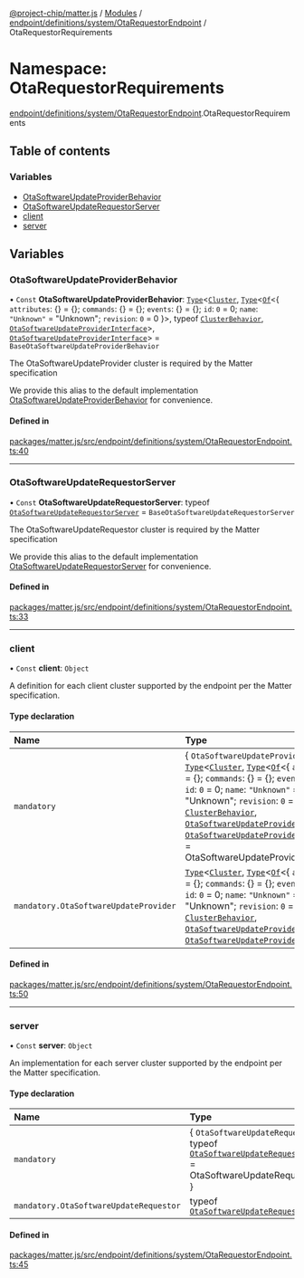 [@project-chip/matter.js](../README.md) / [Modules](../modules.md) / [endpoint/definitions/system/OtaRequestorEndpoint](endpoint_definitions_system_OtaRequestorEndpoint.md) / OtaRequestorRequirements

# Namespace: OtaRequestorRequirements

[endpoint/definitions/system/OtaRequestorEndpoint](endpoint_definitions_system_OtaRequestorEndpoint.md).OtaRequestorRequirements

## Table of contents

### Variables

- [OtaSoftwareUpdateProviderBehavior](endpoint_definitions_system_OtaRequestorEndpoint.OtaRequestorRequirements.md#otasoftwareupdateproviderbehavior)
- [OtaSoftwareUpdateRequestorServer](endpoint_definitions_system_OtaRequestorEndpoint.OtaRequestorRequirements.md#otasoftwareupdaterequestorserver)
- [client](endpoint_definitions_system_OtaRequestorEndpoint.OtaRequestorRequirements.md#client)
- [server](endpoint_definitions_system_OtaRequestorEndpoint.OtaRequestorRequirements.md#server)

## Variables

### OtaSoftwareUpdateProviderBehavior

• `Const` **OtaSoftwareUpdateProviderBehavior**: [`Type`](../interfaces/behavior_cluster_export.ClusterBehavior.Type.md)\<[`Cluster`](../interfaces/cluster_export.OtaSoftwareUpdateProvider.Cluster.md), [`Type`](../interfaces/behavior_cluster_export.ClusterBehavior.Type.md)\<[`Of`](../interfaces/cluster_export.ClusterType.Of.md)\<\{ `attributes`: {} = \{}; `commands`: {} = \{}; `events`: {} = \{}; `id`: ``0`` = 0; `name`: ``"Unknown"`` = "Unknown"; `revision`: ``0`` = 0 }\>, typeof [`ClusterBehavior`](behavior_cluster_export.ClusterBehavior.md), [`OtaSoftwareUpdateProviderInterface`](behavior_definitions_ota_software_update_provider_export.md#otasoftwareupdateproviderinterface)\>, [`OtaSoftwareUpdateProviderInterface`](behavior_definitions_ota_software_update_provider_export.md#otasoftwareupdateproviderinterface)\> = `BaseOtaSoftwareUpdateProviderBehavior`

The OtaSoftwareUpdateProvider cluster is required by the Matter specification

We provide this alias to the default implementation [OtaSoftwareUpdateProviderBehavior](endpoint_definitions_system_OtaRequestorEndpoint.OtaRequestorRequirements.md#otasoftwareupdateproviderbehavior) for convenience.

#### Defined in

[packages/matter.js/src/endpoint/definitions/system/OtaRequestorEndpoint.ts:40](https://github.com/project-chip/matter.js/blob/5f71eedebdb9fa54338bde320c311bb359b7455d/packages/matter.js/src/endpoint/definitions/system/OtaRequestorEndpoint.ts#L40)

___

### OtaSoftwareUpdateRequestorServer

• `Const` **OtaSoftwareUpdateRequestorServer**: typeof [`OtaSoftwareUpdateRequestorServer`](../classes/behavior_definitions_ota_software_update_requestor_export.OtaSoftwareUpdateRequestorServer.md) = `BaseOtaSoftwareUpdateRequestorServer`

The OtaSoftwareUpdateRequestor cluster is required by the Matter specification

We provide this alias to the default implementation [OtaSoftwareUpdateRequestorServer](endpoint_definitions_system_OtaRequestorEndpoint.OtaRequestorRequirements.md#otasoftwareupdaterequestorserver) for convenience.

#### Defined in

[packages/matter.js/src/endpoint/definitions/system/OtaRequestorEndpoint.ts:33](https://github.com/project-chip/matter.js/blob/5f71eedebdb9fa54338bde320c311bb359b7455d/packages/matter.js/src/endpoint/definitions/system/OtaRequestorEndpoint.ts#L33)

___

### client

• `Const` **client**: `Object`

A definition for each client cluster supported by the endpoint per the Matter specification.

#### Type declaration

| Name | Type |
| :------ | :------ |
| `mandatory` | \{ `OtaSoftwareUpdateProvider`: [`Type`](../interfaces/behavior_cluster_export.ClusterBehavior.Type.md)\<[`Cluster`](../interfaces/cluster_export.OtaSoftwareUpdateProvider.Cluster.md), [`Type`](../interfaces/behavior_cluster_export.ClusterBehavior.Type.md)\<[`Of`](../interfaces/cluster_export.ClusterType.Of.md)\<\{ `attributes`: {} = \{}; `commands`: {} = \{}; `events`: {} = \{}; `id`: ``0`` = 0; `name`: ``"Unknown"`` = "Unknown"; `revision`: ``0`` = 0 }\>, typeof [`ClusterBehavior`](behavior_cluster_export.ClusterBehavior.md), [`OtaSoftwareUpdateProviderInterface`](behavior_definitions_ota_software_update_provider_export.md#otasoftwareupdateproviderinterface)\>, [`OtaSoftwareUpdateProviderInterface`](behavior_definitions_ota_software_update_provider_export.md#otasoftwareupdateproviderinterface)\> = OtaSoftwareUpdateProviderBehavior } |
| `mandatory.OtaSoftwareUpdateProvider` | [`Type`](../interfaces/behavior_cluster_export.ClusterBehavior.Type.md)\<[`Cluster`](../interfaces/cluster_export.OtaSoftwareUpdateProvider.Cluster.md), [`Type`](../interfaces/behavior_cluster_export.ClusterBehavior.Type.md)\<[`Of`](../interfaces/cluster_export.ClusterType.Of.md)\<\{ `attributes`: {} = \{}; `commands`: {} = \{}; `events`: {} = \{}; `id`: ``0`` = 0; `name`: ``"Unknown"`` = "Unknown"; `revision`: ``0`` = 0 }\>, typeof [`ClusterBehavior`](behavior_cluster_export.ClusterBehavior.md), [`OtaSoftwareUpdateProviderInterface`](behavior_definitions_ota_software_update_provider_export.md#otasoftwareupdateproviderinterface)\>, [`OtaSoftwareUpdateProviderInterface`](behavior_definitions_ota_software_update_provider_export.md#otasoftwareupdateproviderinterface)\> |

#### Defined in

[packages/matter.js/src/endpoint/definitions/system/OtaRequestorEndpoint.ts:50](https://github.com/project-chip/matter.js/blob/5f71eedebdb9fa54338bde320c311bb359b7455d/packages/matter.js/src/endpoint/definitions/system/OtaRequestorEndpoint.ts#L50)

___

### server

• `Const` **server**: `Object`

An implementation for each server cluster supported by the endpoint per the Matter specification.

#### Type declaration

| Name | Type |
| :------ | :------ |
| `mandatory` | \{ `OtaSoftwareUpdateRequestor`: typeof [`OtaSoftwareUpdateRequestorServer`](../classes/behavior_definitions_ota_software_update_requestor_export.OtaSoftwareUpdateRequestorServer.md) = OtaSoftwareUpdateRequestorServer } |
| `mandatory.OtaSoftwareUpdateRequestor` | typeof [`OtaSoftwareUpdateRequestorServer`](../classes/behavior_definitions_ota_software_update_requestor_export.OtaSoftwareUpdateRequestorServer.md) |

#### Defined in

[packages/matter.js/src/endpoint/definitions/system/OtaRequestorEndpoint.ts:45](https://github.com/project-chip/matter.js/blob/5f71eedebdb9fa54338bde320c311bb359b7455d/packages/matter.js/src/endpoint/definitions/system/OtaRequestorEndpoint.ts#L45)
